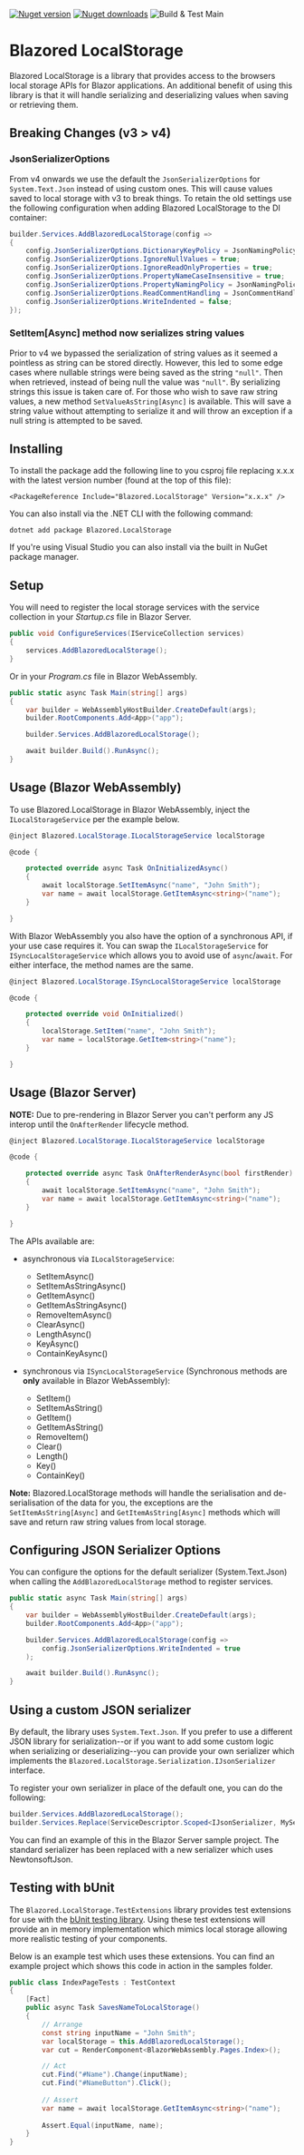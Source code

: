 [![Nuget version](https://img.shields.io/nuget/v/blazored.localstorage.svg?logo=nuget)](https://www.nuget.org/packages/Blazored.LocalStorage/)
[![Nuget downloads](https://img.shields.io/nuget/dt/Blazored.LocalStorage?logo=nuget)](https://www.nuget.org/packages/Blazored.LocalStorage/)
![Build & Test Main](https://github.com/Blazored/LocalStorage/workflows/Build%20&%20Test%20Main/badge.svg)

# Blazored LocalStorage
Blazored LocalStorage is a library that provides access to the browsers local storage APIs for Blazor applications. An additional benefit of using this library is that it will handle serializing and deserializing values when saving or retrieving them.

## Breaking Changes (v3 > v4)

### JsonSerializerOptions
From v4 onwards we use the default the `JsonSerializerOptions` for `System.Text.Json` instead of using custom ones. This will cause values saved to local storage with v3 to break things.
To retain the old settings use the following configuration when adding Blazored LocalStorage to the DI container:

```csharp
builder.Services.AddBlazoredLocalStorage(config =>
{
    config.JsonSerializerOptions.DictionaryKeyPolicy = JsonNamingPolicy.CamelCase;
    config.JsonSerializerOptions.IgnoreNullValues = true;
    config.JsonSerializerOptions.IgnoreReadOnlyProperties = true;
    config.JsonSerializerOptions.PropertyNameCaseInsensitive = true;
    config.JsonSerializerOptions.PropertyNamingPolicy = JsonNamingPolicy.CamelCase;
    config.JsonSerializerOptions.ReadCommentHandling = JsonCommentHandling.Skip;
    config.JsonSerializerOptions.WriteIndented = false;
});
```

### SetItem[Async] method now serializes string values
Prior to v4 we bypassed the serialization of string values as it seemed a pointless as string can be stored directly. However, this led to some edge cases where nullable strings were being saved as the string `"null"`. Then when retrieved, instead of being null the value was `"null"`. By serializing strings this issue is taken care of. 
For those who wish to save raw string values, a new method `SetValueAsString[Async]` is available. This will save a string value without attempting to serialize it and will throw an exception if a null string is attempted to be saved.

## Installing

To install the package add the following line to you csproj file replacing x.x.x with the latest version number (found at the top of this file):

```
<PackageReference Include="Blazored.LocalStorage" Version="x.x.x" />
```

You can also install via the .NET CLI with the following command:

```
dotnet add package Blazored.LocalStorage
```

If you're using Visual Studio you can also install via the built in NuGet package manager.

## Setup

You will need to register the local storage services with the service collection in your _Startup.cs_ file in Blazor Server.

```c#
public void ConfigureServices(IServiceCollection services)
{
    services.AddBlazoredLocalStorage();
}
``` 

Or in your _Program.cs_ file in Blazor WebAssembly.

```c#
public static async Task Main(string[] args)
{
    var builder = WebAssemblyHostBuilder.CreateDefault(args);
    builder.RootComponents.Add<App>("app");

    builder.Services.AddBlazoredLocalStorage();

    await builder.Build().RunAsync();
}
```

## Usage (Blazor WebAssembly)
To use Blazored.LocalStorage in Blazor WebAssembly, inject the `ILocalStorageService` per the example below.

```c#
@inject Blazored.LocalStorage.ILocalStorageService localStorage

@code {

    protected override async Task OnInitializedAsync()
    {
        await localStorage.SetItemAsync("name", "John Smith");
        var name = await localStorage.GetItemAsync<string>("name");
    }

}
```

With Blazor WebAssembly you also have the option of a synchronous API, if your use case requires it. You can swap the `ILocalStorageService` for `ISyncLocalStorageService` which allows you to avoid use of `async`/`await`. For either interface, the method names are the same.

```c#
@inject Blazored.LocalStorage.ISyncLocalStorageService localStorage

@code {

    protected override void OnInitialized()
    {
        localStorage.SetItem("name", "John Smith");
        var name = localStorage.GetItem<string>("name");
    }

}
```

## Usage (Blazor Server)

**NOTE:** Due to pre-rendering in Blazor Server you can't perform any JS interop until the `OnAfterRender` lifecycle method.

```c#
@inject Blazored.LocalStorage.ILocalStorageService localStorage

@code {

    protected override async Task OnAfterRenderAsync(bool firstRender)
    {
        await localStorage.SetItemAsync("name", "John Smith");
        var name = await localStorage.GetItemAsync<string>("name");
    }

}
```

The APIs available are:

- asynchronous via `ILocalStorageService`:
  - SetItemAsync()
  - SetItemAsStringAsync()
  - GetItemAsync()
  - GetItemAsStringAsync()
  - RemoveItemAsync()
  - ClearAsync()
  - LengthAsync()
  - KeyAsync()
  - ContainKeyAsync()
  
- synchronous via `ISyncLocalStorageService` (Synchronous methods are **only** available in Blazor WebAssembly):
  - SetItem()
  - SetItemAsString()
  - GetItem()
  - GetItemAsString()
  - RemoveItem()
  - Clear()
  - Length()
  - Key()
  - ContainKey()

**Note:** Blazored.LocalStorage methods will handle the serialisation and de-serialisation of the data for you, the exceptions are the `SetItemAsString[Async]` and `GetItemAsString[Async]` methods which will save and return raw string values from local storage.

## Configuring JSON Serializer Options
You can configure the options for the default serializer (System.Text.Json) when calling the `AddBlazoredLocalStorage` method to register services.

```c#
public static async Task Main(string[] args)
{
    var builder = WebAssemblyHostBuilder.CreateDefault(args);
    builder.RootComponents.Add<App>("app");

    builder.Services.AddBlazoredLocalStorage(config =>
        config.JsonSerializerOptions.WriteIndented = true
    );

    await builder.Build().RunAsync();
}
```

## Using a custom JSON serializer
By default, the library uses `System.Text.Json`. If you prefer to use a different JSON library for serialization--or if you want to add some custom logic when serializing or deserializing--you can provide your own serializer which implements the `Blazored.LocalStorage.Serialization.IJsonSerializer` interface.

To register your own serializer in place of the default one, you can do the following:

```csharp
builder.Services.AddBlazoredLocalStorage();
builder.Services.Replace(ServiceDescriptor.Scoped<IJsonSerializer, MySerializer>());
```

You can find an example of this in the Blazor Server sample project. The standard serializer has been replaced with a new serializer which uses NewtonsoftJson.

## Testing with bUnit
The `Blazored.LocalStorage.TestExtensions` library provides test extensions for use with the [bUnit testing library](https://bunit.dev/). Using these test extensions will provide an in memory implementation which mimics local storage allowing more realistic testing of your components.

Below is an example test which uses these extensions. You can find an example project which shows this code in action in the samples folder.

```c#
public class IndexPageTests : TestContext
{
    [Fact]
    public async Task SavesNameToLocalStorage()
    {
        // Arrange
        const string inputName = "John Smith";
        var localStorage = this.AddBlazoredLocalStorage();
        var cut = RenderComponent<BlazorWebAssembly.Pages.Index>();

        // Act
        cut.Find("#Name").Change(inputName);
        cut.Find("#NameButton").Click();
            
        // Assert
        var name = await localStorage.GetItemAsync<string>("name");
            
        Assert.Equal(inputName, name);
    }
}
```
